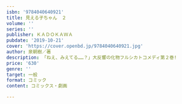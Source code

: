 ```yaml
---
isbn: '9784040640921'
title: 見える子ちゃん　２
volume: ''
series: ''
publisher: ＫＡＤＯＫＡＷＡ
pubdate: '2019-10-21'
cover: 'https://cover.openbd.jp/9784040640921.jpg'
author: 泉朝樹／著
description: 「ねえ、みえてる……？」大反響の化物フルシカトコメディ第２巻!
price: '630'
genre: ''
target: 一般
format: コミック
content: コミックス・劇画

---
```

